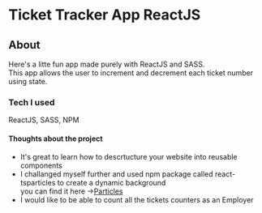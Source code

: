 # Ticket Tracker App ReactJS

## About
Here's a litte fun app made purely with ReactJS and SASS. <br>
This app allows the user to increment and decrement each ticket number using state.

### Tech I used
ReactJS, SASS, NPM

#### Thoughts about the project

- It's great to learn how to descrtucture your website into reusable components
- I challanged myself further and used npm package called react-tsparticles to create a dynamic background
<br>you can find it here ->[Particles](https://particles.js.org/)
- I would like to be able to count all the tickets counters as an Employer

